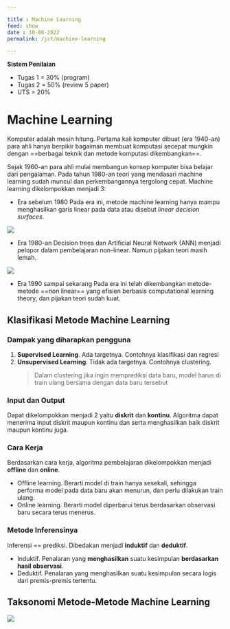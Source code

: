 ```yaml
---

title : Machine Learning
feed: show
date : 10-08-2022
permalink: /jst/machine-learning

---
```


**Sistem Penilaian**

- Tugas 1 = 30% (program)
- Tugas 2 = 50% (review 5 paper)
- UTS = 20%

# Machine Learning

Komputer adalah mesin hitung. Pertama kali komputer dibuat (era 1940-an) para ahli hanya berpikir bagaiman membuat komputasi secepat mungkin dengan ==berbagai teknik dan metode komputasi dikembangkan==.

Sejak 1960-an para ahli mulai membangun konsep komputer bisa belajar dari pengalaman. Pada tahun 1980-an teori yang mendasari machine learning sudah muncul dan perkembangannya tergolong cepat. Machine learning dikelompokkan menjadi 3:

- Era sebelum 1980
	Pada era ini, metode machine learning hanya mampu menghasilkan garis linear pada data atau disebut _linear decision surfaces_.

![](https://automaticaddison.com/wp-content/uploads/2019/07/linearly-separable.png)

- Era 1980-an
	Decision trees dan Artificial Neural Network (ANN) menjadi pelopor dalam pembelajaran non-linear. Namun pijakan teori masih lemah.

![](../assets/img/2022-08-11-22-55-47.png)

- Era 1990 sampai sekarang
	Pada era ini telah dikembangkan metode-metode ==non linear== yang efisien berbasis computational learning theory, dan pijakan teori sudah kuat.

## Klasifikasi Metode Machine Learning

### Dampak yang diharapkan pengguna

1. __Supervised Learning__. Ada targetnya. Contohnya klasifikasi dan regresi
2. __Unsupervised Learning__. Tidak ada targetnya. Contohnya clustering.
	> Dalam clustering jika ingin memprediksi data baru, model harus di train ulang bersama dengan data baru tersebut

### Input dan Output

Dapat dikelompokkan menjadi 2 yaitu __diskrit__ dan __kontinu__. Algoritma dapat menerima input diskrit maupun kontinu dan serta menghasilkan baik diskrit maupun kontinu juga.

### Cara Kerja

Berdasarkan cara kerja, algoritma pembelajaran dikelompokkan menjadi __offline__ dan __online__.

- Offline learning. Berarti model di train hanya sesekali, sehingga performa model pada data baru akan menurun, dan perlu dilakukan train ulang.
- Online learning. Berarti model diperbarui terus berdasarkan observasi baru secara terus menerus.

### Metode Inferensinya

Inferensi == prediksi. Dibedakan menjadi __induktif__ dan __deduktif__.

- Induktif. Penalaran yang __menghasilkan__ suatu kesimpulan __berdasarkan hasil observasi__.
- Deduktif. Penalaran yang menghasilkan suatu kesimpulan secara logis dari premis-premis tertentu.

## Taksonomi Metode-Metode Machine Learning

![](../assets/img/2022-08-11-23-14-24.png)

